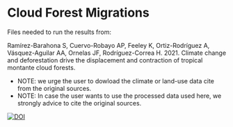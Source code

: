 # Cloud Forest Migrations
Files needed to run the results from:

Ramírez-Barahona S, Cuervo-Robayo AP, Feeley K, Ortiz-Rodríguez A, Vásquez-Aguilar AA, Ornelas JF, Rodríguez-Correa H. 2021. Climate change and deforestation drive the displacement and contraction of tropical montante cloud forests.

- NOTE: we urge the user to dowload the climate or land-use data cite from the original sources.  
- NOTE: In case the user wants to use the processed data used here, we strongly advice to cite the original sources.

[![DOI](https://zenodo.org/badge/402174680.svg)](https://zenodo.org/badge/latestdoi/402174680)
